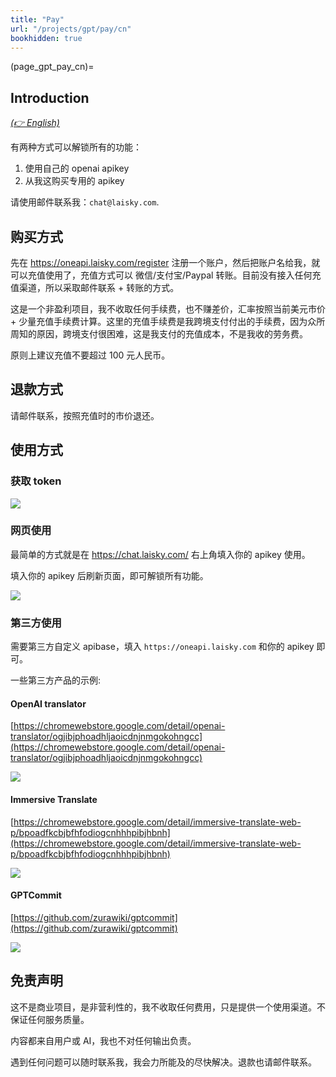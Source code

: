 ```yaml
---
title: "Pay"
url: "/projects/gpt/pay/cn"
bookhidden: true
---
```


(page_gpt_pay_cn)=

## Introduction

*[(👉 English)](@page_gpt_pay)*

有两种方式可以解锁所有的功能：

1. 使用自己的 openai apikey
2. 从我这购买专用的 apikey

请使用邮件联系我：`chat@laisky.com`.

## 购买方式

先在 <https://oneapi.laisky.com/register> 注册一个账户，然后把账户名给我，就可以充值使用了，充值方式可以 微信/支付宝/Paypal 转账。目前没有接入任何充值渠道，所以采取邮件联系 + 转账的方式。

这是一个非盈利项目，我不收取任何手续费，也不赚差价，汇率按照当前美元市价 + 少量充值手续费计算。这里的充值手续费是我跨境支付付出的手续费，因为众所周知的原因，跨境支付很困难，这是我支付的充值成本，不是我收的劳务费。

原则上建议充值不要超过 100 元人民币。

## 退款方式

请邮件联系，按照充值时的市价退还。

## 使用方式

### 获取 token

![](https://s3.laisky.com/uploads/2023/12/apitoken.png)

### 网页使用

最简单的方式就是在 <https://chat.laisky.com/> 右上角填入你的 apikey 使用。

填入你的 apikey 后刷新页面，即可解锁所有功能。

![](https://s3.laisky.com/uploads/2023/12/apitoken.png)

### 第三方使用

需要第三方自定义 apibase，填入 `https://oneapi.laisky.com` 和你的 apikey 即可。


一些第三方产品的示例:

#### OpenAI translator

[https://chromewebstore.google.com/detail/openai-translator/ogjibjphoadhljaoicdnjnmgokohngcc](https://chromewebstore.google.com/detail/openai-translator/ogjibjphoadhljaoicdnjnmgokohngcc)

![](https://s3.laisky.com/uploads/2023/12/openai-translator.png)

#### Immersive Translate

[https://chromewebstore.google.com/detail/immersive-translate-web-p/bpoadfkcbjbfhfodiogcnhhhpibjhbnh](https://chromewebstore.google.com/detail/immersive-translate-web-p/bpoadfkcbjbfhfodiogcnhhhpibjhbnh)

![](https://s3.laisky.com/uploads/2023/12/immersive-translate.png)

#### GPTCommit

[https://github.com/zurawiki/gptcommit](https://github.com/zurawiki/gptcommit)

![](https://s3.laisky.com/uploads/2023/12/gpt-commit.png)

## 免责声明

这不是商业项目，是非营利性的，我不收取任何费用，只是提供一个使用渠道。不保证任何服务质量。

内容都来自用户或 AI，我也不对任何输出负责。

遇到任何问题可以随时联系我，我会力所能及的尽快解决。退款也请邮件联系。
